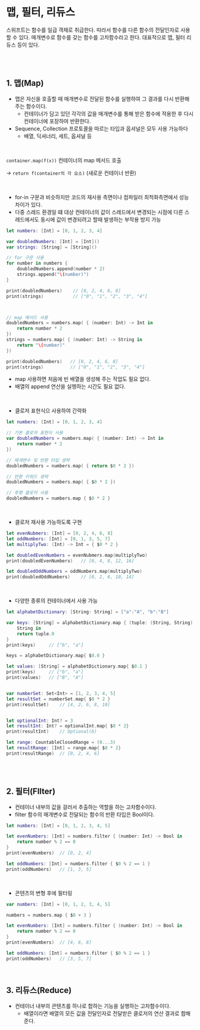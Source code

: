 # 맵, 필터, 리듀스

스위프트는 함수를 일급 객체로 취급한다. 따라서 함수를 다른 함수의 전달인자로 사용할 수 있다. 매개변수로 함수를 갖는 함수를 고차함수라고 한다. 대표적으로 맵, 필터 리듀스 등이 있다.

<br><br>

## 1. 맵(Map)

* 맵은 자신을 호출할 때 매개변수로 전달된 함수를 실행하여 그 결과를 다시 반환해주는 함수이다.
  * 컨테이너가 담고 있던 각각의 값을 매개변수를 통해 받은 함수에 적용한 후 다시 컨테이너에 포장하여 반환한다.
* Sequence, Collection 프로토콜을 따르는 타입과 옵셔널은 모두 사용 가능하다
  * 배열, 딕셔너리, 세트, 옵셔널 등

<br>

`container.map(f(x))` 컨테이너의 map 메서드 호출

-> `return f(container의 각 요소)` (새로운 컨테이너 반환)


<br>

* for-in 구문과 비슷하지만 코드의 재사용 측면이나 컴파일러 최척화측면에서 성능 차이가 있다.
* 다중 스레드 환경일 떄 대상 컨테이너의 값이 스레드에서 변경되는 시점에 다른 스레드에서도 동시에 값이 변경되려고 할때 발생하는 부작용 방지 가능


```swift
let numbers: [Int] = [0, 1, 2, 3, 4]

var doubledNumbers: [Int] = [Int]()
var strings: [String] = [String]()

// for 구문 사용
for number in numbers {
    doubledNumbers.append(number * 2)
    strings.append("\(number)")
}

print(doubledNumbers)    // [0, 2, 4, 6, 8]
print(strings)           // ["0", "1", "2", "3", "4"]



// map 메서드 사용
doubledNumbers = numbers.map( { (number: Int) -> Int in
    return number * 2
})
strings = numbers.map( { (number: Int) -> String in
    return "\(number)"
})

print(doubledNumbers)   // [0, 2, 4, 6, 8]
print(strings)          // ["0", "1", "2", "3", "4"]
```

* map 사용하면 처음에 빈 배열을 생성해 주는 작업도 필요 없다.
* 배열의 append 연산을 실행하는 시간도 필요 없다.
  
<br>

* 클로저 표현식으 사용하여 간략화

```swift
let numbers: [Int] = [0, 1, 2, 3, 4]

// 기본 클로저 표현식 사용
var doubledNumbers = numbers.map( { (number: Int) -> Int in
    return number * 2
})

// 매개변수 및 반환 타입 생략
doubledNumbers = numbers.map( { return $0 * 2 })

// 반환 키워드 생략
doubledNumbers = numbers.map( { $0 * 2 })

// 후행 클로저 사용
doubledNumbers = numbers.map { $0 * 2 }
```

<br>

* 클로저 재사용 가능하도록 구현

```swift
let evenNubmers: [Int] = [0, 2, 4, 6, 8]
let oddNumbers: [Int] = [0, 1, 3, 5, 7]
let multiplyTwo: (Int) -> Int = { $0 * 2 }

let doubledEvenNumbers = evenNubmers.map(multiplyTwo)
print(doubledEvenNumbers)   // [0, 4, 8, 12, 16]

let doubledOddNumbers = oddNumbers.map(multiplyTwo)
print(doubledOddNumbers)    // [0, 2, 6, 10, 14]
```

<br>

* 다양한 종류의 컨테이너에서 사용 가능

```swift
let alphabetDictionary: [String: String] = ["a":"A", "b":"B"]

var keys: [String] = alphabetDictionary.map { (tuple: (String, String)) ->
    String in
    return tuple.0
}
print(keys)     // ["b", "a"]

keys = alphabetDictionary.map{ $0.0 }

let values: [String] = alphabetDictionary.map{ $0.1 }
print(keys)     // ["b", "a"]
print(values)   // ["B", "A"]


var numberSet: Set<Int> = [1, 2, 3, 4, 5]
let resultSet = numberSet.map{ $0 * 2 }
print(resultSet)    // [4, 2, 6, 8, 10]


let optionalInt: Int? = 3
let resultInt: Int? = optionalInt.map{ $0 * 2}
print(resultInt)    // Optional(6)

let range: CountableClosedRange = (0...3)
let resultRange: [Int] = range.map{ $0 * 2}
print(resultRange)  // [0, 2, 4, 6]
```

<br><br>

## 2. 필터(FIlter)
* 컨테이너 내부의 값을 걸러서 추출하는 역할을 하는 고차함수이다. 
* filter 함수의 매개변수로 전달되는 함수의 반환 타입은 Bool이다.

```swift
let numbers: [Int] = [0, 1, 2, 3, 4, 5]

let evenNumbers: [Int] = numbers.filter { (number: Int) -> Bool in
    return number % 2 == 0
}
print(evenNumbers)  // [0, 2, 4]

let oddNumbers: [Int] = numbers.filter { $0 % 2 == 1 }
print(oddNumbers)   // [1, 3, 5]
```

<br>

* 콘텐츠의 변형 후에 필터링
```swift
var numbers: [Int] = [0, 1, 2, 3, 4, 5]

numbers = numbers.map { $0 + 3 }

let evenNumbers: [Int] = numbers.filter { (number: Int) -> Bool in
    return number % 2 == 0
}
print(evenNumbers)  // [4, 6, 8]

let oddNumbers: [Int] = numbers.filter { $0 % 2 == 1 }
print(oddNumbers)   // [3, 5, 7]
```

<br>

## 3. 리듀스(Reduce)

* 컨테이너 내부의 콘텐츠를 하나로 합하는 기능을 실행하는 고차함수이다.
  * 배열이라면 배열의 모든 값을 전달인자로 전달받은 클로저의 연산 결과로 합해준다.